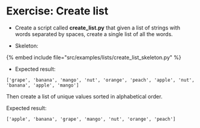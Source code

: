 # Exercise: Create list


* Create a script called **create_list.py** that given a list of strings with words separated by spaces, create a single list of all the words.

* Skeleton:

{% embed include file="src/examples/lists/create_list_skeleton.py" %}

* Expected result:

```
['grape', 'banana', 'mango', 'nut', 'orange', 'peach', 'apple', 'nut', 'banana', 'apple', 'mango']
```

Then create a list of unique values sorted in alphabetical order.

Expected result:

```
['apple', 'banana', 'grape', 'mango', 'nut', 'orange', 'peach']
```


